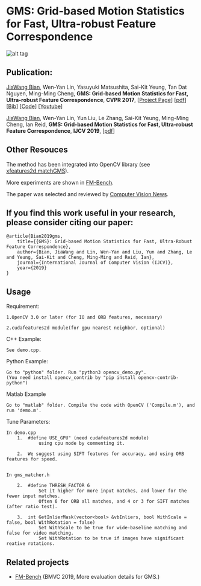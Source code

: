 # GMS: Grid-based Motion Statistics for Fast, Ultra-robust Feature Correspondence

![alt tag](http://mmcheng.net/wp-content/uploads/2017/03/dog_ours.jpg)



## Publication:

[JiaWang Bian](http://jwbian.net), Wen-Yan Lin, Yasuyuki Matsushita, Sai-Kit Yeung, Tan Dat Nguyen, Ming-Ming Cheng, **GMS: Grid-based Motion Statistics for Fast, Ultra-robust Feature Correspondence**, **CVPR 2017**, [[Project Page](http://jwbian.net/gms)] [[pdf](http://jwbian.net/Papers/GMS_CVPR17.pdf)] [[Bib](http://jwbian.net/Papers/bian2017gms.txt)] [[Code](https://github.com/JiawangBian/GMS-Feature-Matcher)] [[Youtube](https://youtu.be/3SlBqspLbxI)]

[JiaWang Bian](http://jwbian.net), Wen-Yan Lin, Yun Liu, Le Zhang, Sai-Kit Yeung, Ming-Ming Cheng, Ian Reid, **GMS: Grid-based Motion Statistics for Fast, Ultra-robust Feature Correspondence**, **IJCV 2019**, [[pdf](https://link.springer.com/content/pdf/10.1007%2Fs11263-019-01280-3.pdf)] 


## Other Resouces

  The method has been integrated into OpenCV library (see [xfeatures2d.matchGMS](https://docs.opencv.org/master/db/dd9/group__xfeatures2d__match.html)).
  
  More experiments are shown in [FM-Bench](https://jwbian.net/fm-bench).

  The paper was selected and reviewed by [Computer Vision News](http://www.rsipvision.com/ComputerVisionNews-2017August/#48).


## If you find this work useful in your research, please consider citing our paper:
	
	@article{Bian2019gms,
  		title={{GMS}: Grid-based Motion Statistics for Fast, Ultra-Robust Feature Correspondence},
  		author={Bian, JiaWang and Lin, Wen-Yan and Liu, Yun and Zhang, Le and Yeung, Sai-Kit and Cheng, Ming-Ming and Reid, Ian},
  		journal={International Journal of Computer Vision (IJCV)},
  		year={2019}
	}


## Usage

Requirement:

	1.OpenCV 3.0 or later (for IO and ORB features, necessary)

	2.cudafeatures2d module(for gpu nearest neighbor, optional)

C++ Example:

	See demo.cpp.
	

Python Example:
	
	Go to "python" folder. Run "python3 opencv_demo.py". 
	(You need install opencv_contrib by "pip install opencv-contrib-python")
	
	
Matlab Example
	
	Go to "matlab" folder. Compile the code with OpenCV ('Compile.m'), and run 'demo.m'.

	
Tune Parameters:

	In demo.cpp
		1.	#define USE_GPU" (need cudafeatures2d module) 
				using cpu mode by commenting it.
				
		2.	We suggest using SIFT features for accuracy, and using ORB features for speed.

	
	In gms_matcher.h
				
		2.	#define THRESH_FACTOR 6		
				Set it higher for more input matches, and lower for the fewer input matches.
				Often 6 for ORB all matches, and 4 or 3 for SIFT matches (after ratio test).
				
		3. 	int GetInlierMask(vector<bool> &vbInliers, bool WithScale = false, bool WithRotation = false)
				Set WithScale to be true for wide-baseline matching and false for video matching.
				Set WithRotation to be true if images have significant reative rotations.
				

## Related projects

 * [FM-Bench](https://github.com/JiawangBian/FM-Bench) (BMVC 2019, More evaluation details for GMS.)



